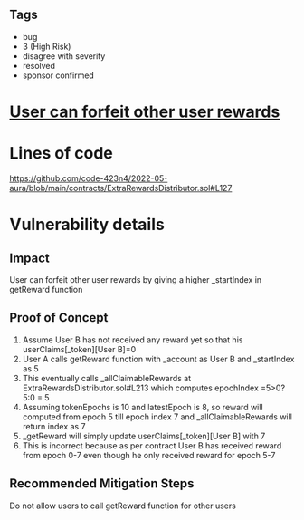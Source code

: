## Tags

- bug
- 3 (High Risk)
- disagree with severity
- resolved
- sponsor confirmed

# [User can forfeit other user rewards](https://github.com/code-423n4/2022-05-aura-findings/issues/50) 

# Lines of code

https://github.com/code-423n4/2022-05-aura/blob/main/contracts/ExtraRewardsDistributor.sol#L127


# Vulnerability details

## Impact
User can forfeit other user rewards by giving a higher _startIndex in getReward function

## Proof of Concept
1. Assume User B has not received any reward yet so that his userClaims[_token][User B]=0
2. User A calls getReward function with _account as User B and _startIndex as 5
3. This eventually calls _allClaimableRewards at ExtraRewardsDistributor.sol#L213 which computes epochIndex =5>0?5:0 = 5
4. Assuming tokenEpochs is 10 and latestEpoch is 8, so reward will computed from epoch 5 till epoch index 7 and _allClaimableRewards will return index as 7
5. _getReward will simply update userClaims[_token][User B] with 7 
6. This is incorrect because as per contract User B has received reward from epoch 0-7 even though he only received reward for epoch 5-7


## Recommended Mitigation Steps
Do not allow users to call getReward function for other users

